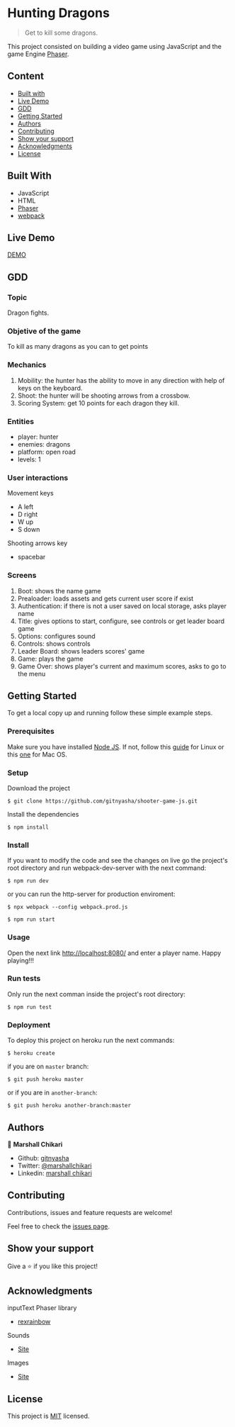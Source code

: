# Hunting Dragons

> Get to kill some dragons.

This project consisted on building a video game using JavaScript and the game Engine [Phaser](https://phaser.io/).

## Content

- [Built with](#built-with)
- [Live Demo](#live-demo)
- [GDD](#gdd)
- [Getting Started](#getting-started)
- [Authors](#authors)
- [Contributing](#contributing)
- [Show your support](#show-your-support)
- [Acknowledgments](#acknowledgments)
- [License](#license)

## Built With

- JavaScript
- HTML
- [Phaser](https://phaser.io/)
- [webpack](https://webpack.js.org/)

## Live Demo

[DEMO](https://competent-feynman-4d0d07.netlify.app/)

## GDD

### Topic

Dragon fights.

### Objetive of the game

To kill as many dragons as you can to get points

### Mechanics

1. Mobility: the hunter has the ability to move in any direction with help of keys on the keyboard.
2. Shoot: the hunter will be shooting arrows from a crossbow.
3. Scoring System: get 10 points for each dragon they kill.

### Entities

- player: hunter
- enemies: dragons
- platform: open road
- levels: 1

### User interactions

Movement keys

- A left
- D right
- W up
- S down

Shooting arrows key

- spacebar

### Screens

1. Boot: shows the name game
2. Prealoader: loads assets and gets current user score if exist
3. Authentication: if there is not a user saved on local storage, asks player name
4. Title: gives options to start, configure, see controls or get leader board game
5. Options: configures sound
6. Controls: shows controls
7. Leader Board: shows leaders scores' game
8. Game: plays the game
9. Game Over: shows player's current and maximum scores, asks to go to the menu

## Getting Started

To get a local copy up and running follow these simple example steps.

### Prerequisites

Make sure you have installed [Node JS](https://nodejs.org/en/). If not, follow this [guide](https://www.geeksforgeeks.org/installation-of-node-js-on-linux/) for Linux or this [one](https://treehouse.github.io/installation-guides/mac/node-mac.html) for Mac OS.

### Setup

Download the project

    $ git clone https://github.com/gitnyasha/shooter-game-js.git

Install the dependencies

    $ npm install

### Install

If you want to modify the code and see the changes on live go the project's root directory and run webpack-dev-server with the next command:

    $ npm run dev

or you can run the http-server for production enviroment:

    $ npx webpack --config webpack.prod.js

    $ npm run start

### Usage

Open the next link [http://localhost:8080/](http://localhost:8080/) and enter a player name. Happy playing!!!

### Run tests

Only run the next comman inside the project's root directory:

    $ npm run test

### Deployment

To deploy this project on heroku run the next commands:

    $ heroku create

if you are on `master` branch:

    $ git push heroku master

or if you are in `another-branch`:

    $ git push heroku another-branch:master

## Authors

👤 **Marshall Chikari**

- Github: [gitnyasha](https://github.com/gitnyasha)
- Twitter: [@marshallchikari](https://twitter.com/marshallchikari)
- Linkedin: [marshall chikari](https://www.linkedin.com/in/marshall-chikari)

## Contributing

Contributions, issues and feature requests are welcome!

Feel free to check the [issues page](https://github.com/gitnyasha/shooter-game-js/issues).

## Show your support

Give a ⭐️ if you like this project!

## Acknowledgments

inputText Phaser library

- [rexrainbow](https://rexrainbow.github.io/phaser3-rex-notes/)

Sounds

- [Site](https://opengameart.org/)

Images

- [Site](https://opengameart.org/)

## License

This project is [MIT](LICENSE) licensed.
